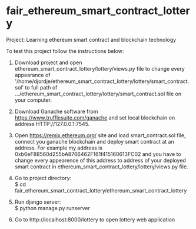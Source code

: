 # fair_ethereum_smart_contract_lottery

Project: Learning ethereum smart contract and blockchain technology

To test this project follow the instructions below:  

1. Download project and open ethereum_smart_contract_lottery/lottery/views.py file to change every appearance of  
   '/home/djordje/ethereum_smart_contract_lottery/lottery/smart_contract.sol' to full path of   
   .../ethereum_smart_contract_lottery/lottery/smart_contract.sol file on your computer.

2. Download Ganache software from https://www.trufflesuite.com/ganache and set local blockchain on address HTTP://127.0.0.1:7545.

3. Open https://remix.ethereum.org/ site and load smart_contract.sol file, connect you ganache blockchain and deploy smart contract at an address.
   For example my address is 0xb6eF88560d255bA8766462F161f415160613FC02 and you have to change every appearence of this address
   to address of your deployed smart contract in ethereum_smart_contract_lottery/lottery/views.py file.
 
4. Go to project directory:    
   $ cd fair_ethereum_smart_contract_lottery/ethereum_smart_contract_lottery

5. Run django server:   
   $ python manage.py runserver

6. Go to http://localhost:8000/lottery to open lottery web application 


